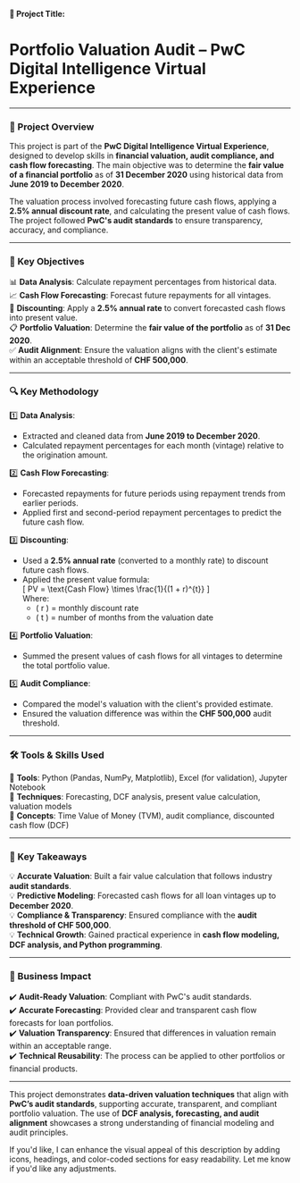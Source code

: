 **📘 Project Title:**  
# **Portfolio Valuation Audit – PwC Digital Intelligence Virtual Experience**  

---

### **🎯 Project Overview**  
This project is part of the **PwC Digital Intelligence Virtual Experience**, designed to develop skills in **financial valuation, audit compliance, and cash flow forecasting**. The main objective was to determine the **fair value of a financial portfolio** as of **31 December 2020** using historical data from **June 2019 to December 2020**.  

The valuation process involved forecasting future cash flows, applying a **2.5% annual discount rate**, and calculating the present value of cash flows. The project followed **PwC's audit standards** to ensure transparency, accuracy, and compliance.  

---

### **🚀 Key Objectives**
📊 **Data Analysis**: Calculate repayment percentages from historical data.  
📈 **Cash Flow Forecasting**: Forecast future repayments for all vintages.  
💸 **Discounting**: Apply a **2.5% annual rate** to convert forecasted cash flows into present value.  
📋 **Portfolio Valuation**: Determine the **fair value of the portfolio** as of **31 Dec 2020**.  
✅ **Audit Alignment**: Ensure the valuation aligns with the client's estimate within an acceptable threshold of **CHF 500,000**.  

---

### **🔍 Key Methodology**
1️⃣ **Data Analysis**:  
- Extracted and cleaned data from **June 2019 to December 2020**.  
- Calculated repayment percentages for each month (vintage) relative to the origination amount.  

2️⃣ **Cash Flow Forecasting**:  
- Forecasted repayments for future periods using repayment trends from earlier periods.  
- Applied first and second-period repayment percentages to predict the future cash flow.  

3️⃣ **Discounting**:  
- Used a **2.5% annual rate** (converted to a monthly rate) to discount future cash flows.  
- Applied the present value formula:  
  \[
  PV = \text{Cash Flow} \times \frac{1}{(1 + r)^{t}}
  \]  
  Where:  
  - \( r \) = monthly discount rate  
  - \( t \) = number of months from the valuation date  

4️⃣ **Portfolio Valuation**:  
- Summed the present values of cash flows for all vintages to determine the total portfolio value.  

5️⃣ **Audit Compliance**:  
- Compared the model's valuation with the client's provided estimate.  
- Ensured the valuation difference was within the **CHF 500,000** audit threshold.  

---

### **🛠️ Tools & Skills Used**
🔹 **Tools**: Python (Pandas, NumPy, Matplotlib), Excel (for validation), Jupyter Notebook  
🔹 **Techniques**: Forecasting, DCF analysis, present value calculation, valuation models  
🔹 **Concepts**: Time Value of Money (TVM), audit compliance, discounted cash flow (DCF)  

---

### **🌟 Key Takeaways**
💡 **Accurate Valuation**: Built a fair value calculation that follows industry **audit standards**.  
💡 **Predictive Modeling**: Forecasted cash flows for all loan vintages up to **December 2020**.  
💡 **Compliance & Transparency**: Ensured compliance with the **audit threshold of CHF 500,000**.  
💡 **Technical Growth**: Gained practical experience in **cash flow modeling, DCF analysis, and Python programming**.  

---

### **💼 Business Impact**
✔️ **Audit-Ready Valuation**: Compliant with PwC's audit standards.  
✔️ **Accurate Forecasting**: Provided clear and transparent cash flow forecasts for loan portfolios.  
✔️ **Valuation Transparency**: Ensured that differences in valuation remain within an acceptable range.  
✔️ **Technical Reusability**: The process can be applied to other portfolios or financial products.  

---

This project demonstrates **data-driven valuation techniques** that align with **PwC’s audit standards**, supporting accurate, transparent, and compliant portfolio valuation. The use of **DCF analysis, forecasting, and audit alignment** showcases a strong understanding of financial modeling and audit principles.  

If you'd like, I can enhance the visual appeal of this description by adding icons, headings, and color-coded sections for easy readability. Let me know if you'd like any adjustments.
